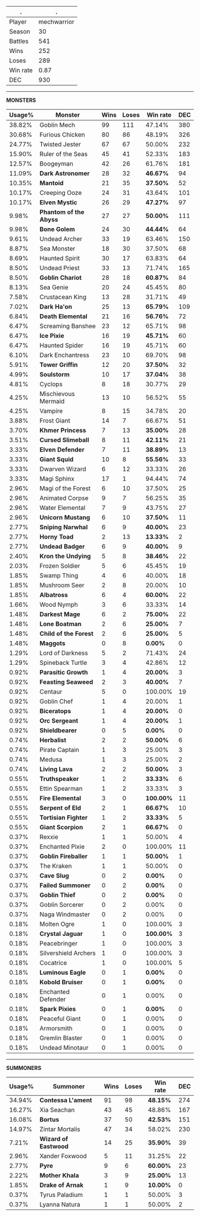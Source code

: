 .|.
|-|-
Player|mechwarrior
Season|30
Battles|541
Wins|252
Loses|289
Win rate|0.87
DEC|930

---
**MONSTERS**

Usage%|Monster|Wins|Loses|Win rate|DEC|
-|-|-|-|-|-|
38.82%|Goblin Mech|99|111|47.14%|380|
30.68%|Furious Chicken|80|86|48.19%|326|
24.77%|Twisted Jester|67|67|50.00%|232|
15.90%|Ruler of the Seas|45|41|52.33%|183|
12.57%|Boogeyman|42|26|61.76%|181|
11.09%|**Dark Astronomer**|28|32|**46.67%**|94|
10.35%|**Mantoid**|21|35|**37.50%**|52|
10.17%|Creeping Ooze|24|31|43.64%|101|
10.17%|**Elven Mystic**|26|29|**47.27%**|97|
9.98%|**Phantom of the Abyss**|27|27|**50.00%**|111|
9.98%|**Bone Golem**|24|30|**44.44%**|64|
9.61%|Undead Archer|33|19|63.46%|150|
8.87%|Sea Monster|18|30|37.50%|68|
8.69%|Haunted Spirit|30|17|63.83%|64|
8.50%|Undead Priest|33|13|71.74%|165|
8.50%|**Goblin Chariot**|28|18|**60.87%**|84|
8.13%|Sea Genie|20|24|45.45%|80|
7.58%|Crustacean King|13|28|31.71%|49|
7.02%|**Dark Ha'on**|25|13|**65.79%**|109|
6.84%|**Death Elemental**|21|16|**56.76%**|72|
6.47%|Screaming Banshee|23|12|65.71%|98|
6.47%|**Ice Pixie**|16|19|**45.71%**|60|
6.47%|Haunted Spider|16|19|45.71%|60|
6.10%|Dark Enchantress|23|10|69.70%|98|
5.91%|**Tower Griffin**|12|20|**37.50%**|32|
4.99%|**Soulstorm**|10|17|**37.04%**|38|
4.81%|Cyclops|8|18|30.77%|29|
4.25%|Mischievous Mermaid|13|10|56.52%|55|
4.25%|Vampire|8|15|34.78%|20|
3.88%|Frost Giant|14|7|66.67%|51|
3.70%|**Khmer Princess**|7|13|**35.00%**|28|
3.51%|**Cursed Slimeball**|8|11|**42.11%**|21|
3.33%|**Elven Defender**|7|11|**38.89%**|13|
3.33%|**Giant Squid**|10|8|**55.56%**|33|
3.33%|Dwarven Wizard|6|12|33.33%|26|
3.33%|Magi Sphinx|17|1|94.44%|74|
2.96%|Magi of the Forest|6|10|37.50%|25|
2.96%|Animated Corpse|9|7|56.25%|35|
2.96%|Water Elemental|7|9|43.75%|27|
2.96%|**Unicorn Mustang**|6|10|**37.50%**|11|
2.77%|**Sniping Narwhal**|6|9|**40.00%**|23|
2.77%|**Horny Toad**|2|13|**13.33%**|2|
2.77%|**Undead Badger**|6|9|**40.00%**|9|
2.40%|**Kron the Undying**|5|8|**38.46%**|22|
2.03%|Frozen Soldier|5|6|45.45%|19|
1.85%|Swamp Thing|4|6|40.00%|18|
1.85%|Mushroom Seer|2|8|20.00%|10|
1.85%|**Albatross**|6|4|**60.00%**|22|
1.66%|Wood Nymph|3|6|33.33%|14|
1.48%|**Darkest Mage**|6|2|**75.00%**|22|
1.48%|**Lone Boatman**|2|6|**25.00%**|7|
1.48%|**Child of the Forest**|2|6|**25.00%**|5|
1.48%|**Maggots**|0|8|**0.00%**|0|
1.29%|Lord of Darkness|5|2|71.43%|24|
1.29%|Spineback Turtle|3|4|42.86%|12|
0.92%|**Parasitic Growth**|1|4|**20.00%**|3|
0.92%|**Feasting Seaweed**|2|3|**40.00%**|7|
0.92%|Centaur|5|0|100.00%|19|
0.92%|Goblin Chef|1|4|20.00%|1|
0.92%|**Biceratops**|1|4|**20.00%**|0|
0.92%|**Orc Sergeant**|1|4|**20.00%**|1|
0.92%|**Shieldbearer**|0|5|**0.00%**|0|
0.74%|**Herbalist**|2|2|**50.00%**|6|
0.74%|Pirate Captain|1|3|25.00%|3|
0.74%|Medusa|1|3|25.00%|2|
0.74%|**Living Lava**|2|2|**50.00%**|3|
0.55%|**Truthspeaker**|1|2|**33.33%**|6|
0.55%|Ettin Spearman|1|2|33.33%|3|
0.55%|**Fire Elemental**|3|0|**100.00%**|11|
0.55%|**Serpent of Eld**|2|1|**66.67%**|10|
0.55%|**Tortisian Fighter**|1|2|**33.33%**|5|
0.55%|**Giant Scorpion**|2|1|**66.67%**|0|
0.37%|Rexxie|1|1|50.00%|4|
0.37%|Enchanted Pixie|2|0|100.00%|11|
0.37%|**Goblin Fireballer**|1|1|**50.00%**|1|
0.37%|The Kraken|1|1|50.00%|0|
0.37%|**Cave Slug**|0|2|**0.00%**|0|
0.37%|**Failed Summoner**|0|2|**0.00%**|0|
0.37%|**Goblin Thief**|0|2|**0.00%**|0|
0.37%|Goblin Sorcerer|0|2|0.00%|0|
0.37%|Naga Windmaster|0|2|0.00%|0|
0.18%|Molten Ogre|1|0|100.00%|3|
0.18%|**Crystal Jaguar**|1|0|**100.00%**|3|
0.18%|Peacebringer|1|0|100.00%|3|
0.18%|Silvershield Archers|1|0|100.00%|3|
0.18%|Cocatrice|1|0|100.00%|5|
0.18%|**Luminous Eagle**|0|1|**0.00%**|0|
0.18%|**Kobold Bruiser**|0|1|**0.00%**|0|
0.18%|Enchanted Defender|0|1|0.00%|0|
0.18%|**Spark Pixies**|0|1|**0.00%**|0|
0.18%|Peaceful Giant|0|1|0.00%|0|
0.18%|Armorsmith|0|1|0.00%|0|
0.18%|Gremlin Blaster|0|1|0.00%|0|
0.18%|Undead Minotaur|0|1|0.00%|0|

---
**SUMMONERS**

Usage%|Summoner|Wins|Loses|Win rate|DEC|
-|-|-|-|-|-|
34.94%|**Contessa L'ament**|91|98|**48.15%**|274|
16.27%|Xia Seachan|43|45|48.86%|167|
16.08%|**Bortus**|37|50|**42.53%**|151|
14.97%|Zintar Mortalis|47|34|58.02%|230|
7.21%|**Wizard of Eastwood**|14|25|**35.90%**|39|
2.96%|Xander Foxwood|5|11|31.25%|22|
2.77%|**Pyre**|9|6|**60.00%**|23|
2.22%|**Mother Khala**|3|9|**25.00%**|13|
1.85%|**Drake of Arnak**|1|9|**10.00%**|0|
0.37%|Tyrus Paladium|1|1|50.00%|3|
0.37%|Lyanna Natura|1|1|50.00%|2|
